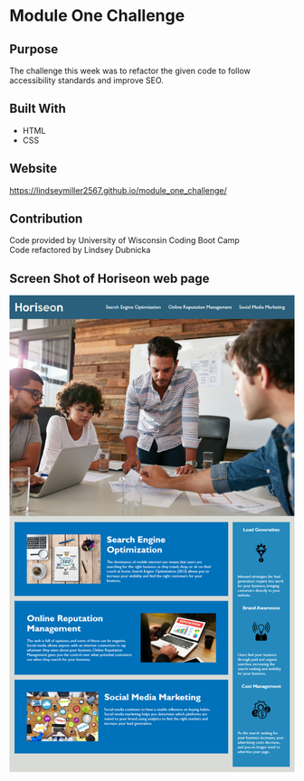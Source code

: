 # Module One Challenge

## Purpose
The challenge this week was to refactor the given code to follow accessibility standards and improve SEO. 

## Built With
* HTML
* CSS

## Website
https://lindseymiller2567.github.io/module_one_challenge/

## Contribution
Code provided by University of Wisconsin Coding Boot Camp
<br/>
Code refactored by Lindsey Dubnicka

## Screen Shot of Horiseon web page
![ScreenShot](./Develop/assets/images/HorseonPageScreenshot.png)